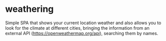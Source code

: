 # weathering
Simple SPA that shows your current location weather and also allows you to look for the climate at different cities, bringing the information from an external API (https://openweathermap.org/api), searching them by names.
